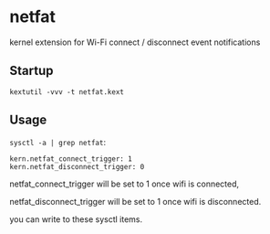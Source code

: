 netfat
======

kernel extension for Wi-Fi connect / disconnect event notifications

## Startup

``kextutil -vvv -t netfat.kext``

## Usage

``sysctl -a | grep netfat``:

```
kern.netfat_connect_trigger: 1
kern.netfat_disconnect_trigger: 0
```

netfat_connect_trigger will be set to 1 once wifi is connected,

netfat_disconnect_trigger will be set to 1 once wifi is disconnected.

you can write to these sysctl items.
